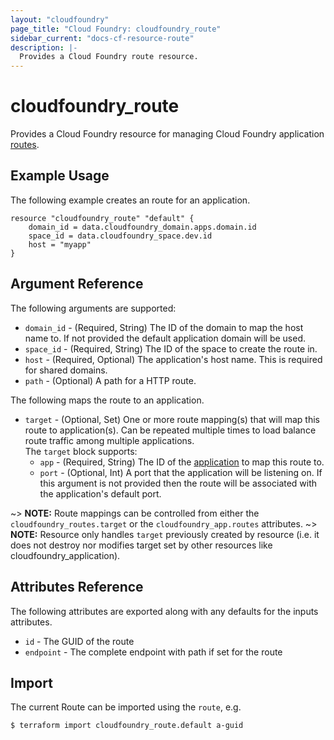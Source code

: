 ```yaml
---
layout: "cloudfoundry"
page_title: "Cloud Foundry: cloudfoundry_route"
sidebar_current: "docs-cf-resource-route"
description: |-
  Provides a Cloud Foundry route resource.
---
```


# cloudfoundry_route

Provides a Cloud Foundry resource for managing Cloud Foundry application [routes](https://docs.cloudfoundry.org/devguide/deploy-apps/routes-domains.html).

## Example Usage

The following example creates an route for an application.

```hcl
resource "cloudfoundry_route" "default" {
    domain_id = data.cloudfoundry_domain.apps.domain.id
    space_id = data.cloudfoundry_space.dev.id
    host = "myapp"
}
```

## Argument Reference

The following arguments are supported:

- `domain_id` - (Required, String) The ID of the domain to map the host name to. If not provided the default application domain will be used.
- `space_id` - (Required, String) The ID of the space to create the route in.
- `host` - (Required, Optional) The application's host name. This is required for shared domains.
- `path` - (Optional) A path for a HTTP route.

The following maps the route to an application.

- `target` - (Optional, Set) One or more route mapping(s) that will map this route to application(s). Can be repeated multiple times to load balance route traffic among multiple applications.<br/>
The `target` block supports:
  - `app` - (Required, String) The ID of the [application](/docs/providers/cloudfoundry/r/app.html) to map this route to.
  - `port` - (Optional, Int) A port that the application will be listening on. If this argument is not provided then the route will be associated with the application's default port.

~> **NOTE:** Route mappings can be controlled from either the `cloudfoundry_routes.target` or the `cloudfoundry_app.routes` attributes.
~> **NOTE:** Resource only handles `target` previously created by resource (i.e. it does not destroy nor modifies target set by other resources like cloudfoundry_application).

## Attributes Reference

The following attributes are exported along with any defaults for the inputs attributes.

* `id` - The GUID of the route
* `endpoint` - The complete endpoint with path if set for the route

## Import

The current Route can be imported using the `route`, e.g.

```bash
$ terraform import cloudfoundry_route.default a-guid
```
